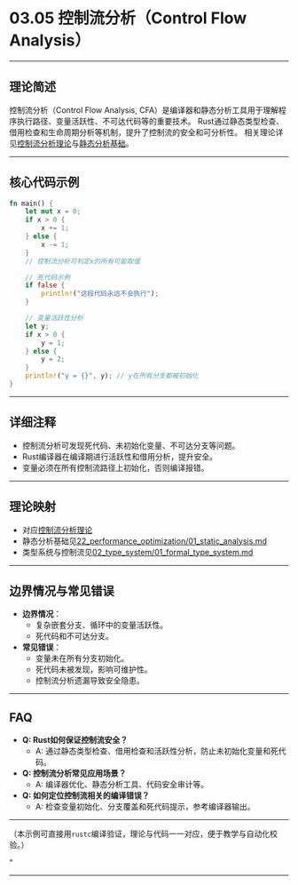 ﻿# 03.05 控制流分析（Control Flow Analysis）

---

## 理论简述

控制流分析（Control Flow Analysis, CFA）是编译器和静态分析工具用于理解程序执行路径、变量活跃性、不可达代码等的重要技术。
Rust通过静态类型检查、借用检查和生命周期分析等机制，提升了控制流的安全和可分析性。
相关理论详见[控制流分析理论](../../03_control_flow/05_control_flow_analysis.md)与[静态分析基础](../../22_performance_optimization/01_static_analysis.md)。

---

## 核心代码示例

```rust
fn main() {
    let mut x = 0;
    if x > 0 {
        x += 1;
    } else {
        x -= 1;
    }
    // 控制流分析可判定x的所有可能取值

    // 死代码示例
    if false {
        println!("这段代码永远不会执行");
    }

    // 变量活跃性分析
    let y;
    if x > 0 {
        y = 1;
    } else {
        y = 2;
    }
    println!("y = {}", y); // y在所有分支都被初始化
}
```

---

## 详细注释

- 控制流分析可发现死代码、未初始化变量、不可达分支等问题。
- Rust编译器在编译期进行活跃性和借用分析，提升安全。
- 变量必须在所有控制流路径上初始化，否则编译报错。

---

## 理论映射

- 对应[控制流分析理论](../../03_control_flow/05_control_flow_analysis.md)
- 静态分析基础见[22_performance_optimization/01_static_analysis.md](../../22_performance_optimization/01_static_analysis.md)
- 类型系统与控制流见[02_type_system/01_formal_type_system.md](../../02_type_system/01_formal_type_system.md)

---

## 边界情况与常见错误

- **边界情况**：
  - 复杂嵌套分支、循环中的变量活跃性。
  - 死代码和不可达分支。
- **常见错误**：
  - 变量未在所有分支初始化。
  - 死代码未被发现，影响可维护性。
  - 控制流分析遗漏导致安全隐患。

---

## FAQ

- **Q: Rust如何保证控制流安全？**
  - A: 通过静态类型检查、借用检查和活跃性分析，防止未初始化变量和死代码。
- **Q: 控制流分析常见应用场景？**
  - A: 编译器优化、静态分析工具、代码安全审计等。
- **Q: 如何定位控制流相关的编译错误？**
  - A: 检查变量初始化、分支覆盖和死代码提示，参考编译器输出。

---

（本示例可直接用`rustc`编译验证，理论与代码一一对应，便于教学与自动化校验。）

"

---
